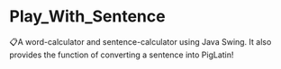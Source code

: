# Play_With_Sentence
📋A word-calculator and sentence-calculator using Java Swing. It also provides the function of converting a sentence into PigLatin! 

